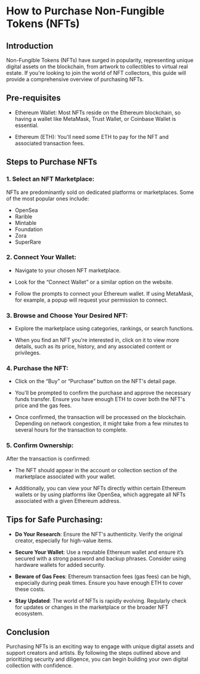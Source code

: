 # How to Purchase Non-Fungible Tokens (NFTs)

## Introduction

Non-Fungible Tokens (NFTs) have surged in popularity, representing unique
digital assets on the blockchain, from artwork to collectibles to virtual real
estate. If you're looking to join the world of NFT collectors, this guide will
provide a comprehensive overview of purchasing NFTs.

## Pre-requisites

- Ethereum Wallet: Most NFTs reside on the Ethereum blockchain, so having a
  wallet like MetaMask, Trust Wallet, or Coinbase Wallet is essential.

- Ethereum (ETH): You'll need some ETH to pay for the NFT and associated
  transaction fees.

## Steps to Purchase NFTs

### 1. Select an NFT Marketplace:

NFTs are predominantly sold on dedicated platforms or marketplaces. Some of the
most popular ones include:

- OpenSea
- Rarible
- Mintable
- Foundation
- Zora
- SuperRare

### 2. Connect Your Wallet:

- Navigate to your chosen NFT marketplace.

- Look for the “Connect Wallet” or a similar option on the website.

- Follow the prompts to connect your Ethereum wallet. If using MetaMask, for
  example, a popup will request your permission to connect.

### 3. Browse and Choose Your Desired NFT:

- Explore the marketplace using categories, rankings, or search functions.

- When you find an NFT you're interested in, click on it to view more details,
  such as its price, history, and any associated content or privileges.

### 4. Purchase the NFT:

- Click on the “Buy” or “Purchase” button on the NFT's detail page.

- You'll be prompted to confirm the purchase and approve the necessary funds
  transfer. Ensure you have enough ETH to cover both the NFT's price and the gas
  fees.

- Once confirmed, the transaction will be processed on the blockchain. Depending
  on network congestion, it might take from a few minutes to several hours for
  the transaction to complete.

### 5. Confirm Ownership:

After the transaction is confirmed:

- The NFT should appear in the account or collection section of the marketplace
  associated with your wallet.

- Additionally, you can view your NFTs directly within certain Ethereum wallets
  or by using platforms like OpenSea, which aggregate all NFTs associated with a
  given Ethereum address.

## Tips for Safe Purchasing:

- **Do Your Research**: Ensure the NFT's authenticity. Verify the original
  creator, especially for high-value items.

- **Secure Your Wallet**: Use a reputable Ethereum wallet and ensure it’s
  secured with a strong password and backup phrases. Consider using hardware
  wallets for added security.

- **Beware of Gas Fees**: Ethereum transaction fees (gas fees) can be high,
  especially during peak times. Ensure you have enough ETH to cover these costs.

- **Stay Updated**: The world of NFTs is rapidly evolving. Regularly check for
  updates or changes in the marketplace or the broader NFT ecosystem.

## Conclusion

Purchasing NFTs is an exciting way to engage with unique digital assets and
support creators and artists. By following the steps outlined above and
prioritizing security and diligence, you can begin building your own digital
collection with confidence.
